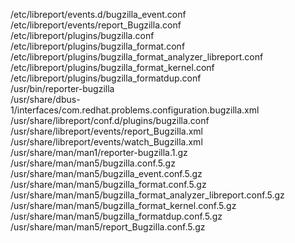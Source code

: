 /etc/libreport/events.d/bugzilla\_event.conf  
/etc/libreport/events/report\_Bugzilla.conf  
/etc/libreport/plugins/bugzilla.conf  
/etc/libreport/plugins/bugzilla\_format.conf  
/etc/libreport/plugins/bugzilla\_format\_analyzer\_libreport.conf  
/etc/libreport/plugins/bugzilla\_format\_kernel.conf  
/etc/libreport/plugins/bugzilla\_formatdup.conf  
/usr/bin/reporter-bugzilla  
/usr/share/dbus-1/interfaces/com.redhat.problems.configuration.bugzilla.xml  
/usr/share/libreport/conf.d/plugins/bugzilla.conf  
/usr/share/libreport/events/report\_Bugzilla.xml  
/usr/share/libreport/events/watch\_Bugzilla.xml  
/usr/share/man/man1/reporter-bugzilla.1.gz  
/usr/share/man/man5/bugzilla.conf.5.gz  
/usr/share/man/man5/bugzilla\_event.conf.5.gz  
/usr/share/man/man5/bugzilla\_format.conf.5.gz  
/usr/share/man/man5/bugzilla\_format\_analyzer\_libreport.conf.5.gz  
/usr/share/man/man5/bugzilla\_format\_kernel.conf.5.gz  
/usr/share/man/man5/bugzilla\_formatdup.conf.5.gz  
/usr/share/man/man5/report\_Bugzilla.conf.5.gz  
